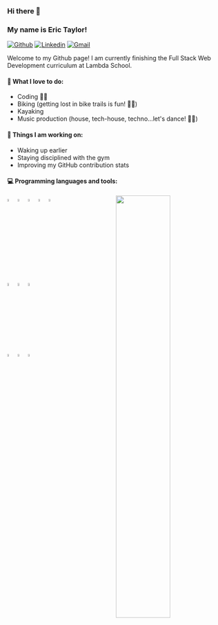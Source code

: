 ### Hi there 👋 
### My name is Eric Taylor!

[![Github](https://img.shields.io/badge/-Github-000?style=flat&logo=Github&logoColor=white)](https://github.com/erictaylor103)
[![Linkedin](https://img.shields.io/badge/-LinkedIn-blue?style=flat&logo=Linkedin&logoColor=white)](https://www.linkedin.com/in/erictaylordev/)
[![Gmail](https://img.shields.io/badge/-Gmail-c14438?style=flat&logo=Gmail&logoColor=white)](mailto:erictaylor1@gmail.com)

Welcome to my Github page! I am currently finishing the Full Stack Web Development curriculum at Lambda School.


#### 🌱 What I love to do: 
- Coding 👨‍💻
- Biking (getting lost in bike trails is fun! 🚵‍♂️) 
- Kayaking
- Music production (house, tech-house, techno...let's dance! 🕺🏽)


#### :muscle: Things I am working on:
- Waking up earlier
- Staying disciplined with the gym
- Improving my GitHub contribution stats

#### :computer: Programming languages and tools: 
<p>
	<img width="50%" align="right" src="https://github-readme-stats.vercel.app/api?username=erictaylor103&show_icons=true&hide_border=true" />

<code><img width="4%" src="https://www.vectorlogo.zone/logos/reactjs/reactjs-icon.svg"></code>
<code><img width="4%" src="https://www.vectorlogo.zone/logos/nodejs/nodejs-icon.svg"></code>
<code><img width="4%" src="https://www.vectorlogo.zone/logos/javascript/javascript-icon.svg"></code>
<code><img width="4%" src="https://www.vectorlogo.zone/logos/python/python-icon.svg"></code>
<code><img width="4%" src="https://www.vectorlogo.zone/logos/mysql/mysql-icon.svg"></code>

<br />
<code><img width="4%" src="https://www.vectorlogo.zone/logos/w3_html5/w3_html5-icon.svg"></code>
<code><img width="4%" src="https://www.vectorlogo.zone/logos/lesscss/lesscss-icon.svg"></code>
<code><img width="4%" src=""></code>
<br />
<code><img width="4%" src="https://www.vectorlogo.zone/logos/w3_html5/w3_html5-icon.svg"></code>
<code><img width="4%" src="https://www.vectorlogo.zone/logos/lesscss/lesscss-icon.svg"></code>
<code><img width="4%" src="https://www.vectorlogo.zone/logos/adobe_illustrator/adobe_illustrator-icon.svg"></code>
</p>
